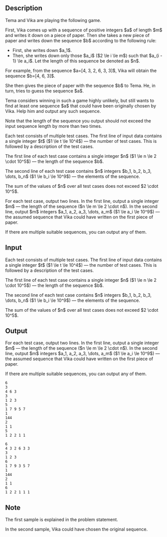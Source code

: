 ## Description

<div><p>Tema and Vika are playing the following game.</p><p>First, Vika comes up with a sequence of positive integers $a$ of length $m$ and writes it down on a piece of paper. Then she takes a new piece of paper and writes down the sequence $b$ according to the following rule: </p><ul> <li> First, she writes down $a_1$. </li><li> Then, she writes down only those $a_i$ ($2 \le i \le m$) such that $a_{i - 1} \le a_i$. Let the length of this sequence be denoted as $n$. </li></ul><p>For example, from the sequence $a=[4, 3, 2, 6, 3, 3]$, Vika will obtain the sequence $b=[4, 6, 3]$.</p><p>She then gives the piece of paper with the sequence $b$ to Tema. He, in turn, tries to guess the sequence $a$.</p><p>Tema considers winning in such a game highly unlikely, but still wants to find at least one sequence $a$ that could have been originally chosen by Vika. Help him and output any such sequence.</p><p><span class="tex-font-style-bf">Note that the length of the sequence you output should not exceed the input sequence length by more than two times.</span></p></div><div class="input-specification"><p>Each test consists of multiple test cases. The first line of input data contains a single integer $t$ ($1 \le t \le 10^4$)&nbsp;— the number of test cases. This is followed by a description of the test cases.</p><p>The first line of each test case contains a single integer $n$ ($1 \le n \le 2 \cdot 10^5$)&nbsp;— the length of the sequence $b$.</p><p>The second line of each test case contains $n$ integers $b_1, b_2, b_3, \dots, b_n$ ($1 \le b_i \le 10^9$)&nbsp;— the elements of the sequence.</p><p>The sum of the values of $n$ over all test cases does not exceed $2 \cdot 10^5$.</p></div><div class="output-specification"><p>For each test case, output <span class="tex-font-style-bf">two lines</span>. In the first line, output a single integer $m$&nbsp;— the length of the sequence ($n \le m \le 2 \cdot n$). In the second line, output $m$ integers $a_1, a_2, a_3, \dots, a_m$ ($1 \le a_i \le 10^9$)&nbsp;— the assumed sequence that Vika could have written on the first piece of paper.</p><p>If there are multiple suitable sequences, you can output any of them.</p></div>

## Input

<p>Each test consists of multiple test cases. The first line of input data contains a single integer $t$ ($1 \le t \le 10^4$)&nbsp;— the number of test cases. This is followed by a description of the test cases.</p><p>The first line of each test case contains a single integer $n$ ($1 \le n \le 2 \cdot 10^5$)&nbsp;— the length of the sequence $b$.</p><p>The second line of each test case contains $n$ integers $b_1, b_2, b_3, \dots, b_n$ ($1 \le b_i \le 10^9$)&nbsp;— the elements of the sequence.</p><p>The sum of the values of $n$ over all test cases does not exceed $2 \cdot 10^5$.</p>

## Output

<p>For each test case, output <span class="tex-font-style-bf">two lines</span>. In the first line, output a single integer $m$&nbsp;— the length of the sequence ($n \le m \le 2 \cdot n$). In the second line, output $m$ integers $a_1, a_2, a_3, \dots, a_m$ ($1 \le a_i \le 10^9$)&nbsp;— the assumed sequence that Vika could have written on the first piece of paper.</p><p>If there are multiple suitable sequences, you can output any of them.</p>





```input1|2,3,6,7,10,11
6
3
4 6 3
3
1 2 3
5
1 7 9 5 7
1
144
2
1 1
5
1 2 2 1 1
```




```output1
6
4 3 2 6 3 3
3
1 2 3
6
1 7 9 3 5 7
1
144
2
1 1
6
1 2 2 1 1 1
```



## Note

<p>The first sample is explained in the problem statement.</p><p>In the second sample, Vika could have chosen the original sequence.</p>
